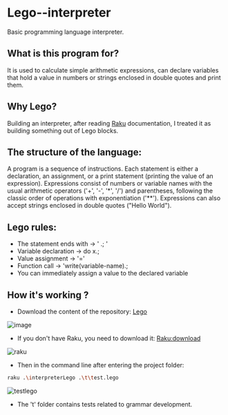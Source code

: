 # Lego--interpreter
Basic programming language interpreter.


## What is this program for?
It is used to calculate simple arithmetic expressions, can declare variables that hold a value in numbers or strings enclosed in double quotes and print them.

## Why Lego?
Building an interpreter, after reading [Raku](https://docs.raku.org/) documentation, I treated it as building something out of Lego blocks.

## The structure of the language:
A program is a sequence of instructions. Each statement is either a declaration, an assignment, or a print statement (printing the value of an expression). Expressions consist of numbers or variable names with the usual arithmetic operators ('+', '-', '*', '/') and parentheses, following the classic order of operations with exponentiation ('**'). Expressions can also accept strings enclosed in double quotes ("Hello World"). 

## Lego rules:
- The statement ends with -> ' .; '
- Variable declaration -> do x.;
- Value assignment -> '='
- Function call -> 'write(variable-name).;
- You can immediately assign a value to the declared variable


## How it's working ?
- Download the content of the repository: [Lego](https://github.com/Tomasz1577/interpreter.git)


![image](https://user-images.githubusercontent.com/95379724/201209460-72a69476-5d62-429f-a474-288d7c2569da.jpg)


- If you don't have Raku, you need to download it: [Raku:download](https://www.raku.org/downloads)

![raku](https://user-images.githubusercontent.com/95379724/201209819-2c709cda-b6aa-4e5e-b549-0ca4b2986f16.jpg)



- Then in the command line after entering the project folder:
```bash
raku .\interpreterLego .\t\test.lego
```

![testlego](https://user-images.githubusercontent.com/95379724/201210125-4dbb894a-8732-4245-bf31-26407cb31b05.jpg)


- The 't' folder contains tests related to grammar development.
